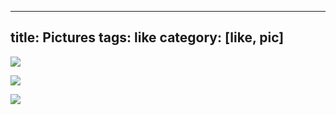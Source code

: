 
---
title: Pictures
tags: like
category: [like, pic]
---

![](/images/like_pic_0001.JPG)

![](/images/like_pic_0002.JPG)

![](/images/like_pic_0003.jpg)
